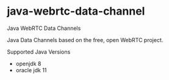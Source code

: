 # java-webrtc-data-channel
Java WebRTC Data Channels

Java Data Channels based on the free, open WebRTC project.
  
Supported Java Versions 

- openjdk 8
- oracle jdk 11 
